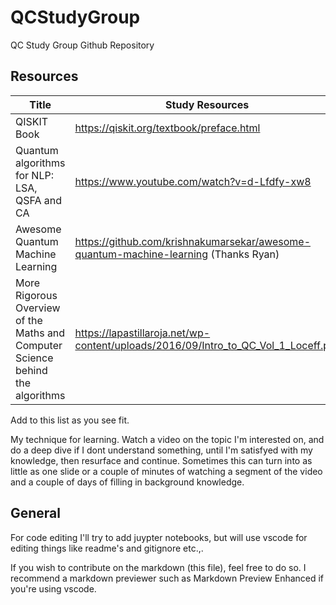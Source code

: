 # QCStudyGroup
QC Study Group Github Repository

## Resources

| Title | Study Resources |
| ------| --------------- |
| QISKIT Book | https://qiskit.org/textbook/preface.html  |
| Quantum algorithms for NLP: LSA, QSFA and CA | https://www.youtube.com/watch?v=d-Lfdfy-xw8 |
| Awesome Quantum Machine Learning | https://github.com/krishnakumarsekar/awesome-quantum-machine-learning (Thanks Ryan)|
| More Rigorous Overview of the Maths and Computer Science behind the algorithms| https://lapastillaroja.net/wp-content/uploads/2016/09/Intro_to_QC_Vol_1_Loceff.pdf |

Add to this list as you see fit.



My technique for learning.
Watch a video on the topic I'm interested on, and do a deep dive if I dont understand something, until I'm satisfyed with my knowledge, then resurface and continue. Sometimes this can turn into as little as one slide or a couple of minutes of watching a segment of the video and a couple of days of filling in background knowledge.


## General

For code editing I'll try to add juypter notebooks, but will use vscode for editing things like readme's and gitignore etc.,. 

If you wish to contribute on the markdown (this file), feel free to do so. I recommend a markdown previewer such as Markdown Preview Enhanced if you're using vscode.



    





